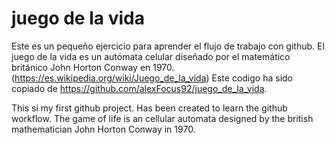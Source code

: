 # juego de la vida #

Este es un pequeño ejercicio para aprender el flujo de trabajo con github.
El juego de la vida es un autómata celular diseñado por el matemático británico John Horton Conway en 1970. 
(https://es.wikipedia.org/wiki/Juego_de_la_vida)
Este codigo ha sido copiado de https://github.com/alexFocus92/juego_de_la_vida.

This si my first github project. Has been created to learn the github workflow. 
The game of life is an cellular automata designed by the british mathematician John Horton Conway in 1970.

